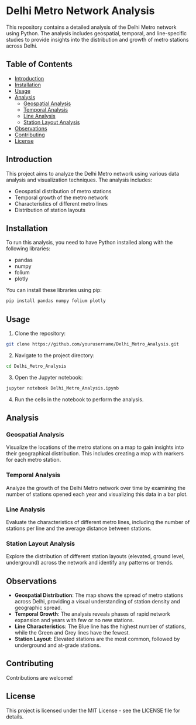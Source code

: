 # Delhi Metro Network Analysis

This repository contains a detailed analysis of the Delhi Metro network using Python. The analysis includes geospatial, temporal, and line-specific studies to provide insights into the distribution and growth of metro stations across Delhi.

## Table of Contents

- [Introduction](#introduction)
- [Installation](#installation)
- [Usage](#usage)
- [Analysis](#analysis)
  - [Geospatial Analysis](#geospatial-analysis)
  - [Temporal Analysis](#temporal-analysis)
  - [Line Analysis](#line-analysis)
  - [Station Layout Analysis](#station-layout-analysis)
- [Observations](#observations)
- [Contributing](#contributing)
- [License](#license)

## Introduction

This project aims to analyze the Delhi Metro network using various data analysis and visualization techniques. The analysis includes:
- Geospatial distribution of metro stations
- Temporal growth of the metro network
- Characteristics of different metro lines
- Distribution of station layouts

## Installation

To run this analysis, you need to have Python installed along with the following libraries:
- pandas
- numpy
- folium
- plotly

You can install these libraries using pip:
```bash
pip install pandas numpy folium plotly
```

## Usage

1. Clone the repository:
```bash
git clone https://github.com/yourusername/Delhi_Metro_Analysis.git
```

2. Navigate to the project directory:
```bash
cd Delhi_Metro_Analysis
```

3. Open the Jupyter notebook:
```bash
jupyter notebook Delhi_Metro_Analysis.ipynb
```

4. Run the cells in the notebook to perform the analysis.



## Analysis

### Geospatial Analysis
Visualize the locations of the metro stations on a map to gain insights into their geographical distribution. This includes creating a map with markers for each metro station.

### Temporal Analysis
Analyze the growth of the Delhi Metro network over time by examining the number of stations opened each year and visualizing this data in a bar plot.

### Line Analysis
Evaluate the characteristics of different metro lines, including the number of stations per line and the average distance between stations.

### Station Layout Analysis
Explore the distribution of different station layouts (elevated, ground level, underground) across the network and identify any patterns or trends.

## Observations

- **Geospatial Distribution**: The map shows the spread of metro stations across Delhi, providing a visual understanding of station density and geographic spread.
- **Temporal Growth**: The analysis reveals phases of rapid network expansion and years with few or no new stations.
- **Line Characteristics**: The Blue line has the highest number of stations, while the Green and Grey lines have the fewest.
- **Station Layout**: Elevated stations are the most common, followed by underground and at-grade stations.

## Contributing
Contributions are welcome!

## License
This project is licensed under the MIT License - see the LICENSE file for details.


